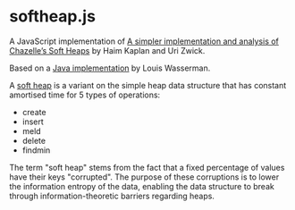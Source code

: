 softheap.js
===========

A JavaScript implementation of [A simpler implementation and analysis of
Chazelle’s Soft Heaps][1] by Haim Kaplan and Uri Zwick.

Based on a [Java implementation][2] by Louis Wasserman.

A [soft heap][3] is a variant on the simple heap data structure that has
constant amortised time for 5 types of operations:

 * create
 * insert
 * meld
 * delete
 * findmin

The term "soft heap" stems from the fact that a fixed percentage of values have
their keys "corrupted".  The purpose of these corruptions is to lower the
information entropy of the data, enabling the data structure to break through
information-theoretic barriers regarding heaps.

[1]: http://www.siam.org/proceedings/soda/2009/SODA09_053_kaplanh.pdf
[2]: https://github.com/lowasser/SoftSelect
[3]: http://en.wikipedia.org/wiki/Soft_heap
